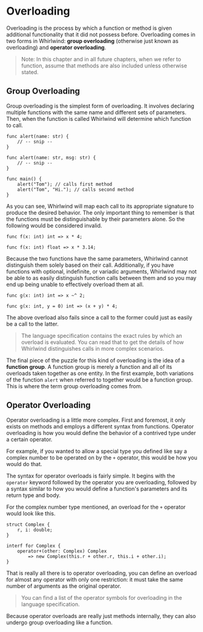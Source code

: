 # Overloading

Overloading is the process by which a function or method is given additional functionality
that it did not possess before.  Overloading comes in two forms in Whirlwind: **group overloading**
(otherwise just known as overloading) and **operator overloading**.

> Note: In this chapter and in all future chapters, when we refer to function, assume that methods
> are also included unless otherwise stated.

## Group Overloading

Group overloading is the simplest form of overloading.  It involves declaring multiple functions
with the same name and different sets of parameters.  Then, when the function is called
Whirlwind will determine which function to call.

    func alert(name: str) {
        // -- snip --
    }

    func alert(name: str, msg: str) {
        // -- snip --
    }

    func main() {
        alert("Tom"); // calls first method
        alert("Tom", "Hi."); // calls second method
    }

As you can see, Whirlwind will map each call to its appropriate signature to produce the desired behavior.
The only important thing to remember is that the functions must be distinguishable by their parameters alone.
So the following would be considered invalid.

    func f(x: int) int => x * 4;

    func f(x: int) float => x * 3.14;

Because the two functions have the same parameters, Whirlwind cannot distinguish them solely based on their call.
Additionally, if you have functions with optional, indefinite, or variadic arguments, Whirlwind may not be
able to as easily distinguish function calls between them and so you may end up being unable to effectively
overload them at all.

    func g(x: int) int => x ~^ 2;

    func g(x: int, y = 0) int => (x + y) * 4;

The above overload also fails since a call to the former could just as easily be a call to the latter.

> The language specification contains the exact rules by which an overload is evaluated.  You can read
> that to get the details of how Whirlwind distinguishes calls in more complex scenarios.

The final piece of the puzzle for this kind of overloading is the idea of a **function group**.  A function
group is merely a function and all of its overloads taken together as one entity.  In the first example,
both variations of the function `alert` when referred to together would be a function group.  This is where
the term group overloading comes from.

## Operator Overloading

Operator overloading is a little more complex.  First and foremost, it only exists on methods and employs a
different syntax from functions.  Operator overloading is how you would define the behavior of a contrived type
under a certain operator.  

For example, if you wanted to allow a special type you defined like say a complex number to be operated on by the
`+` operator, this would be how you would do that.

The syntax for operator overloads is fairly simple.  It begins with the `operator` keyword followed by the operator
you are overloading, followed by a syntax similar to how you would define a function's parameters and its return type and body.

For the complex number type mentioned, an overload for the `+` operator would look like this.

    struct Complex {
        r, i: double;
    }

    interf for Complex {
        operator+(other: Complex) Complex
            => new Complex(this.r + other.r, this.i + other.i);
    }

That is really all there is to operator overloading, you can define an overload for almost any operator with only one
restriction: it must take the same number of arguments as the original operator.

> You can find a list of the operator symbols for overloading in the language specification.

Because operator overloads are really just methods internally, they can also undergo group overloading like a function.
